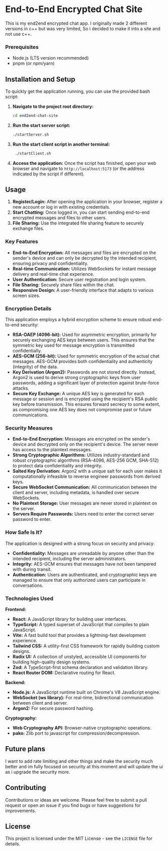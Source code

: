 # End-to-End Encrypted Chat Site

This is my end2end encrypted chat app. I originally made 2 different versions in c++ but was very limited, So i decided to make it into a site and not use c++.


### Prerequisites

*   Node.js (LTS version recommended)
*   pnpm (or npm/yarn)

## Installation and Setup

To quickly get the application running, you can use the provided bash script:

1.  **Navigate to the project root directory:**
    ```bash
    cd end2end-chat-site
    ```
2.  **Run the start server script:**
    ```bash
    ./startServer.sh
    ```
3.  **Run the start client script in another terminal:**
    ```bash
     ./startClient.sh
    ```
    
5.  **Access the application:**
    Once the script has finished, open your web browser and navigate to `http://localhost:5173` (or the address indicated by the script if different).

## Usage

1.  **Register/Login:** After opening the application in your browser, register a new account or log in with existing credentials.
2.  **Start Chatting:** Once logged in, you can start sending end-to-end encrypted messages and files to other users.
3.  **File Sharing:** Use the integrated file sharing feature to securely exchange files.

### Key Features

*   **End-to-End Encryption:** All messages and files are encrypted on the sender's device and can only be decrypted by the intended recipient, ensuring privacy and confidentiality.
*   **Real-time Communication:** Utilizes WebSockets for instant message delivery and real-time chat experience.
*   **User Authentication:** Secure user registration and login system.
*   **File Sharing:** Securely share files within the chat.
*   **Responsive Design:** A user-friendly interface that adapts to various screen sizes.



### Encryption Details

This application employs a hybrid encryption scheme to ensure robust end-to-end security:

*   **RSA-OAEP (4096-bit):** Used for asymmetric encryption, primarily for securely exchanging AES keys between users. This ensures that the symmetric key used for message encryption is transmitted confidentially.
*   **AES-GCM (256-bit):** Used for symmetric encryption of the actual chat messages. AES-GCM provides both confidentiality and authenticity (integrity) of the data.
*   **Key Derivation (Argon2):** Passwords are not stored directly. Instead, Argon2 is used to derive strong cryptographic keys from user passwords, adding a significant layer of protection against brute-force attacks.
*   **Secure Key Exchange:** A unique AES key is generated for each message or session and is encrypted using the recipient's RSA public key before transmission. This ensures forward secrecy to some extent, as compromising one AES key does not compromise past or future communications.

### Security Measures

*   **End-to-End Encryption:** Messages are encrypted on the sender's device and decrypted only on the recipient's device. The server never has access to the plaintext messages.
*   **Strong Cryptographic Algorithms:** Utilizes industry-standard and robust cryptographic algorithms (RSA-4096, AES-256 GCM, SHA-512) to protect data confidentiality and integrity.
*   **Salted Key Derivation:** Argon2 with a unique salt for each user makes it computationally infeasible to reverse engineer passwords from derived keys.
*   **Secure WebSocket Communication:** All communication between the client and server, including metadata, is handled over secure WebSockets.
*   **No Plaintext Storage:** User messages are never stored in plaintext on the server.
*   **Servers Require Passwords:** Users need to enter the correct server password to enter.

### How Safe Is It?

The application is designed with a strong focus on security and privacy:

*   **Confidentiality:** Messages are unreadable by anyone other than the intended recipient, including the server administrators.
*   **Integrity:** AES-GCM ensures that messages have not been tampered with during transit.
*   **Authentication:** Users are authenticated, and cryptographic keys are managed to ensure that only authorized users can participate in conversations.


### Technologies Used

**Frontend:**
*   **React:** A JavaScript library for building user interfaces.
*   **TypeScript:** A typed superset of JavaScript that compiles to plain JavaScript.
*   **Vite:** A fast build tool that provides a lightning-fast development experience.
*   **Tailwind CSS:** A utility-first CSS framework for rapidly building custom designs.
*   **Radix UI:** A collection of unstyled, accessible UI components for building high-quality design systems.
*   **Zod:** A TypeScript-first schema declaration and validation library.
*   **React Router DOM:** Declarative routing for React.

**Backend:**
*   **Node.js:** A JavaScript runtime built on Chrome's V8 JavaScript engine.
*   **WebSocket (ws library):** For real-time, bidirectional communication between client and server.
*   **Argon2:** For secure password hashing.

**Cryptography:**
*   **Web Cryptography API:** Browser-native cryptographic operations.
*   **pako:** Zlib port to javascript for compression/decompression.


## Future plans
I want to add rate limiting and other things and make the security much better and im fully focused on security at this moment and will update the ui as i upgrade the security more. 


## Contributing

Contributions or ideas are welcome. Please feel free to submit a pull request or open an issue if you find bugs or have suggestions for improvements.

## License

This project is licensed under the MIT License - see the `LICENSE` file for details.
